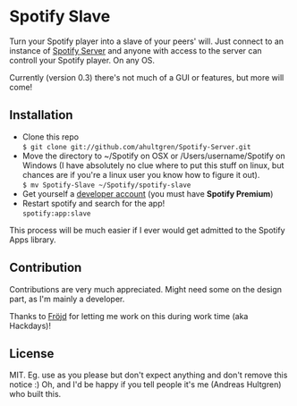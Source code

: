 # Spotify Slave

Turn your Spotify player into a slave of your peers' will. Just connect to an instance of [Spotify Server](https://github.com/ahultgren/Spotify-Server) and anyone with access to the server can controll your Spotify player. On any OS.

Currently (version 0.3) there's not much of a GUI or features, but more will come!

## Installation

* Clone this repo  
    `$ git clone git://github.com/ahultgren/Spotify-Server.git`
* Move the directory to ~/Spotify on OSX or /Users/username/Spotify on Windows (I have absolutely no clue where to put this stuff on linux, but chances are if you're a linux user you know how to figure it out).  
    `$ mv Spotify-Slave ~/Spotify/spotify-slave`
* Get yourself a [developer account](https://developer.spotify.com/technologies/apps/#developer-account) (you must have **Spotify Premium**)
* Restart spotify and search for the app!  
	`spotify:app:slave`

This process will be much easier if I ever would get admitted to the Spotify Apps library.

## Contribution

Contributions are very much appreciated. Might need some on the design part, as I'm mainly a developer.

Thanks to [Fröjd](http://frojd.se) for letting me work on this during work time (aka Hackdays)!

## License

MIT. Eg. use as you please but don't expect anything and don't remove this notice :)
Oh, and I'd be happy if you tell people it's me (Andreas Hultgren) who built this.